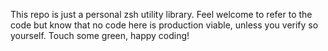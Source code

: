 This repo is just a personal zsh utility library. Feel welcome to refer to the
code but know that no code here is production viable, unless you verify so 
yourself. Touch some green, happy coding!
